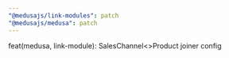 ```yaml
---
"@medusajs/link-modules": patch
"@medusajs/medusa": patch
---
```


feat(medusa, link-module): SalesChannel<>Product joiner config
